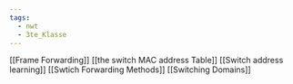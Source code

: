 ```yaml
---
tags:
  - nwt
  - 3te_Klasse
---
```

[[Frame Forwarding]]
[[the switch MAC address Table]]
[[Switch address learning]]
[[Swtich Forwarding Methods]]
[[Switching Domains]]